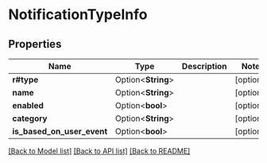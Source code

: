 # NotificationTypeInfo

## Properties

Name | Type | Description | Notes
------------ | ------------- | ------------- | -------------
**r#type** | Option<**String**> |  | [optional]
**name** | Option<**String**> |  | [optional]
**enabled** | Option<**bool**> |  | [optional]
**category** | Option<**String**> |  | [optional]
**is_based_on_user_event** | Option<**bool**> |  | [optional]

[[Back to Model list]](../README.md#documentation-for-models) [[Back to API list]](../README.md#documentation-for-api-endpoints) [[Back to README]](../README.md)


